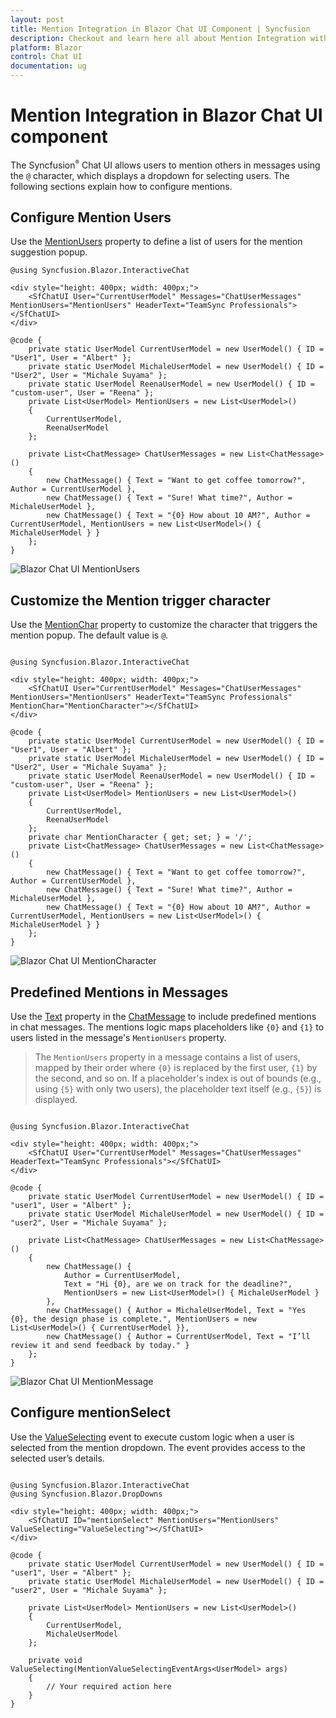 ```yaml
---
layout: post
title: Mention Integration in Blazor Chat UI Component | Syncfusion
description: Checkout and learn here all about Mention Integration with Syncfusion Blazor Chat UI component in Blazor Server App and Blazor WebAssembly App.
platform: Blazor
control: Chat UI
documentation: ug
---
```


# Mention Integration in Blazor Chat UI component

The Syncfusion<sup style="font-size:70%">&reg;</sup> Chat UI allows users to mention others in messages using the `@` character, which displays a dropdown for selecting users. The following sections explain how to configure mentions.

## Configure Mention Users

Use the [MentionUsers](https://help.syncfusion.com/cr/blazor/Syncfusion.Blazor.InteractiveChat.SfChatUI.html#Syncfusion_Blazor_InteractiveChat_SfChatUI_MentionUsers) property to define a list of users for the mention suggestion popup.

```cshtml
@using Syncfusion.Blazor.InteractiveChat

<div style="height: 400px; width: 400px;">
    <SfChatUI User="CurrentUserModel" Messages="ChatUserMessages" MentionUsers="MentionUsers" HeaderText="TeamSync Professionals"></SfChatUI>
</div>

@code {
    private static UserModel CurrentUserModel = new UserModel() { ID = "User1", User = "Albert" };
    private static UserModel MichaleUserModel = new UserModel() { ID = "User2", User = "Michale Suyama" };
    private static UserModel ReenaUserModel = new UserModel() { ID = "custom-user", User = "Reena" };
    private List<UserModel> MentionUsers = new List<UserModel>()
    {
        CurrentUserModel,
        ReenaUserModel
    };

    private List<ChatMessage> ChatUserMessages = new List<ChatMessage>()
    {
        new ChatMessage() { Text = "Want to get coffee tomorrow?", Author = CurrentUserModel },
        new ChatMessage() { Text = "Sure! What time?", Author = MichaleUserModel },
        new ChatMessage() { Text = "{0} How about 10 AM?", Author = CurrentUserModel, MentionUsers = new List<UserModel>() { MichaleUserModel } }
    };
}

```

![Blazor Chat UI MentionUsers](./images/MentionUsers.png)

## Customize the Mention trigger character

Use the [MentionChar](https://help.syncfusion.com/cr/blazor/Syncfusion.Blazor.InteractiveChat.SfChatUI.html#Syncfusion_Blazor_InteractiveChat_SfChatUI_MentionChar) property to customize the character that triggers the mention popup. The default value is `@`.

```cshtml

@using Syncfusion.Blazor.InteractiveChat

<div style="height: 400px; width: 400px;">
    <SfChatUI User="CurrentUserModel" Messages="ChatUserMessages" MentionUsers="MentionUsers" HeaderText="TeamSync Professionals" MentionChar="MentionCharacter"></SfChatUI>
</div>

@code {
    private static UserModel CurrentUserModel = new UserModel() { ID = "User1", User = "Albert" };
    private static UserModel MichaleUserModel = new UserModel() { ID = "User2", User = "Michale Suyama" };
    private static UserModel ReenaUserModel = new UserModel() { ID = "custom-user", User = "Reena" };
    private List<UserModel> MentionUsers = new List<UserModel>()
    {
        CurrentUserModel,
        ReenaUserModel
    };
    private char MentionCharacter { get; set; } = '/';
    private List<ChatMessage> ChatUserMessages = new List<ChatMessage>()
    {
        new ChatMessage() { Text = "Want to get coffee tomorrow?", Author = CurrentUserModel },
        new ChatMessage() { Text = "Sure! What time?", Author = MichaleUserModel },
        new ChatMessage() { Text = "{0} How about 10 AM?", Author = CurrentUserModel, MentionUsers = new List<UserModel>() { MichaleUserModel } }
    };
}

```

![Blazor Chat UI MentionCharacter](./images/MentionCharacter.png)

## Predefined Mentions in Messages

Use the [Text](https://help.syncfusion.com/cr/blazor/Syncfusion.Blazor.InteractiveChat.ChatMessage.html#Syncfusion_Blazor_InteractiveChat_ChatMessage_Text) property in the [ChatMessage](https://help.syncfusion.com/cr/blazor/Syncfusion.Blazor.InteractiveChat.ChatMessage.html#Syncfusion_Blazor_InteractiveChat_ChatMessage) to include predefined mentions in chat messages. The mentions logic maps placeholders like `{0}` and `{1}` to users listed in the message's `MentionUsers` property.

> The `MentionUsers` property in a message contains a list of users, mapped by their order where `{0}` is replaced by the first user, `{1}` by the second, and so on. If a placeholder's index is out of bounds (e.g., using `{5}` with only two users), the placeholder text itself (e.g., `{5}`) is displayed.

```cshtml

@using Syncfusion.Blazor.InteractiveChat

<div style="height: 400px; width: 400px;">
    <SfChatUI User="CurrentUserModel" Messages="ChatUserMessages" HeaderText="TeamSync Professionals"></SfChatUI>
</div>

@code {
    private static UserModel CurrentUserModel = new UserModel() { ID = "user1", User = "Albert" };
    private static UserModel MichaleUserModel = new UserModel() { ID = "user2", User = "Michale Suyama" };

    private List<ChatMessage> ChatUserMessages = new List<ChatMessage>()
    {
        new ChatMessage() {
            Author = CurrentUserModel,
            Text = "Hi {0}, are we on track for the deadline?",
            MentionUsers = new List<UserModel>() { MichaleUserModel }
        },
        new ChatMessage() { Author = MichaleUserModel, Text = "Yes {0}, the design phase is complete.", MentionUsers = new List<UserModel>() { CurrentUserModel }},
        new ChatMessage() { Author = CurrentUserModel, Text = "I’ll review it and send feedback by today." }
    };
}

```

![Blazor Chat UI MentionMessage](./images/MentionMessage.png)

## Configure mentionSelect

Use the [ValueSelecting](https://help.syncfusion.com/cr/blazor/Syncfusion.Blazor.InteractiveChat.SfChatUI.html#Syncfusion_Blazor_InteractiveChat_SfChatUI_ValueSelecting) event to execute custom logic when a user is selected from the mention dropdown. The event provides access to the selected user’s details.

```cshtml

@using Syncfusion.Blazor.InteractiveChat
@using Syncfusion.Blazor.DropDowns

<div style="height: 400px; width: 400px;">
    <SfChatUI ID="mentionSelect" MentionUsers="MentionUsers" ValueSelecting="ValueSelecting"></SfChatUI>
</div>

@code {
    private static UserModel CurrentUserModel = new UserModel() { ID = "user1", User = "Albert" };
    private static UserModel MichaleUserModel = new UserModel() { ID = "user2", User = "Michale Suyama" };

    private List<UserModel> MentionUsers = new List<UserModel>()
    {
        CurrentUserModel,
        MichaleUserModel
    };

    private void ValueSelecting(MentionValueSelectingEventArgs<UserModel> args)
    {
        // Your required action here
    }
}

```
